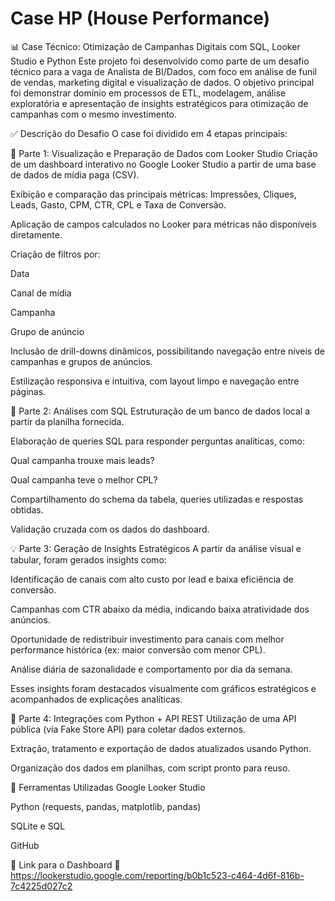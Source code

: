 # Case HP (House Performance)
📊 Case Técnico: Otimização de Campanhas Digitais com SQL, Looker Studio e Python
Este projeto foi desenvolvido como parte de um desafio técnico para a vaga de Analista de BI/Dados, com foco em análise de funil de vendas, marketing digital e visualização de dados. O objetivo principal foi demonstrar domínio em processos de ETL, modelagem, análise exploratória e apresentação de insights estratégicos para otimização de campanhas com o mesmo investimento.

✅ Descrição do Desafio
O case foi dividido em 4 etapas principais:

🧱 Parte 1: Visualização e Preparação de Dados com Looker Studio
Criação de um dashboard interativo no Google Looker Studio a partir de uma base de dados de mídia paga (CSV).

Exibição e comparação das principais métricas:
Impressões, Cliques, Leads, Gasto, CPM, CTR, CPL e Taxa de Conversão.

Aplicação de campos calculados no Looker para métricas não disponíveis diretamente.

Criação de filtros por:

Data

Canal de mídia

Campanha

Grupo de anúncio

Inclusão de drill-downs dinâmicos, possibilitando navegação entre níveis de campanhas e grupos de anúncios.

Estilização responsiva e intuitiva, com layout limpo e navegação entre páginas.

🧮 Parte 2: Análises com SQL
Estruturação de um banco de dados local a partir da planilha fornecida.

Elaboração de queries SQL para responder perguntas analíticas, como:

Qual campanha trouxe mais leads?

Qual campanha teve o melhor CPL?

Compartilhamento do schema da tabela, queries utilizadas e respostas obtidas.

Validação cruzada com os dados do dashboard.

💡 Parte 3: Geração de Insights Estratégicos
A partir da análise visual e tabular, foram gerados insights como:

Identificação de canais com alto custo por lead e baixa eficiência de conversão.

Campanhas com CTR abaixo da média, indicando baixa atratividade dos anúncios.

Oportunidade de redistribuir investimento para canais com melhor performance histórica (ex: maior conversão com menor CPL).

Análise diária de sazonalidade e comportamento por dia da semana.

Esses insights foram destacados visualmente com gráficos estratégicos e acompanhados de explicações analíticas.

🔗 Parte 4: Integrações com Python + API REST
Utilização de uma API pública (via Fake Store API) para coletar dados externos.

Extração, tratamento e exportação de dados atualizados usando Python.

Organização dos dados em planilhas, com script pronto para reuso.

🚀 Ferramentas Utilizadas
Google Looker Studio

Python (requests, pandas, matplotlib, pandas)

SQLite e SQL

GitHub

📎 Link para o Dashboard
🔗 https://lookerstudio.google.com/reporting/b0b1c523-c464-4d6f-816b-7c4225d027c2

